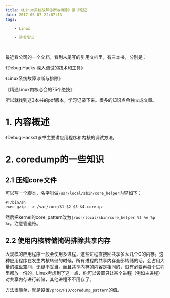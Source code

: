 ```yaml
---
title: 《Linux系统故障诊断与排除》读书笔记
date: 2017-06-07 22:07:13
tags:

	- Linux

	- 读书笔记

---
```


最近看公司的一个文档，看到末尾写的引用文档里，有三本书，分别是：

《Debug Hacks 深入调试的技术和工具》

《Linux系统故障诊断与排除》

《精通Linux内核必会的75个绝技》

所以就找到这3本书的pdf版本，学习记录下来。很多的知识点会独立成文章。



# 1. 内容概述

《Debug Hacks》该书主要讲应用程序和内核的调试方法。



# 2. coredump的一些知识

## 2.1 压缩core文件

可以写一个脚本，名字叫做`/usr/local/sbin/core_helper`内容如下：

```
#!/bin/sh
exec gzip - > /var/core/$1-$2-$3-$4.core.gz
```

然后把kernel的core_pattern改为`|/usr/local/sbin/core_helper %t %e %p %c`。注意管道符。



## 2.2 使用内核转储掩码排除共享内存

大规模的应用程序一般会使用多进程，这些进程直接回共享多大几个G的内存。这种应用程序在发生内核转储的时候，所有进程的共享内存全部转储的话，会占用大量的磁盘空间，无疑不妥当。而且共享内存的内容是相同的，没有必要再每个进程里都放一份的。Linux考虑到了这一点，你可以设置只让某个进程（例如主进程）对共享内存进行转储，其他进程不不用存了。

方法很简单，就是设置`/proc/PID/coredump_pattern`的值。









